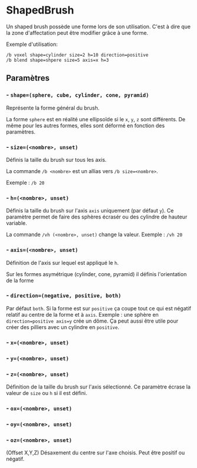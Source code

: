 # ShapedBrush

Un shaped brush possède une forme lors de son utilisation. C'est à dire que la zone d'affectation peut être modifier grâce à une forme.

Exemple d'utilisation: 
```
/b voxel shape=cylinder size=2 h=10 direction=positive
/b blend shape=shpere size=5 axis=x h=3
```

## Paramètres

### - `shape=(sphere, cube, cylinder, cone, pyramid)`

Représente la forme général du brush.

La forme `sphere` est en réalité une ellipsoïde si le `x`, `y`, `z` sont différents. De même pour les autres formes, elles sont déformé en fonction des paramètres.

### - `size=(<nombre>, unset)`

Définis la taille du brush sur tous les axis.

La commande `/b <nombre>` est un allias vers `/b size=<nombre>`.

Exemple : `/b 20`

### - `h=(<nombre>, unset)`

Définis la taille du brush sur l'axis `axis` uniquement (par défaut `y`). Ce paramètre permet de faire des sphères écrasér ou des cylindre de hauteur variable.

La commande `/vh (<nombre>, unset)` change la valeur. Exemple : `/vh 20`

### - `axis=(<nombre>, unset)`

Définition de l'axis sur lequel est appliqué le `h`.

Sur les formes asymétrique (cylinder, cone, pyramid) il définis l'orientation de la forme

### - `direction=(negative, positive, both)`

Par défaut `both`. Si la forme est sur `positive` ça coupe tout ce qui est négatif relatif au centre de la forme et à `axis`. Exemple : une sphère en `direction=positive axis=y` crée un dôme. Ça peut aussi être utile pour créer des pilliers avec un cylindre en `positive`.

### - `x=(<nombre>, unset)`
### - `y=(<nombre>, unset)`
### - `z=(<nombre>, unset)`

Définition de la taille du brush sur l'axis sélectionné. Ce paramètre écrase la valeur de `size` ou `h` si il est défini.

### - `ox=(<nombre>, unset)`
### - `oy=(<nombre>, unset)`
### - `oz=(<nombre>, unset)`

(Offset X,Y,Z) Désaxement du centre sur l'axe choisis. Peut être positif ou négatif.